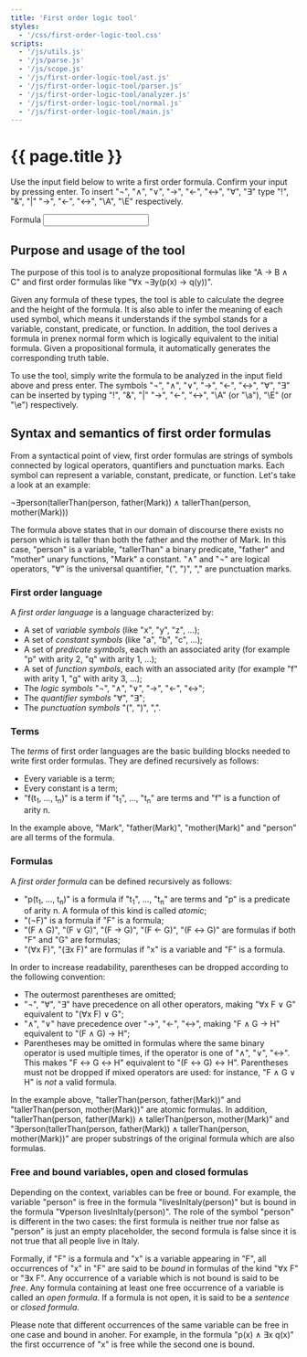 ```yaml
---
title: 'First order logic tool'
styles:
  - '/css/first-order-logic-tool.css'
scripts:
  - '/js/utils.js'
  - '/js/parse.js'
  - '/js/scope.js'
  - '/js/first-order-logic-tool/ast.js'
  - '/js/first-order-logic-tool/parser.js'
  - '/js/first-order-logic-tool/analyzer.js'
  - '/js/first-order-logic-tool/normal.js'
  - '/js/first-order-logic-tool/main.js'
---
```


# {{ page.title }} #
Use the input field below to write a first order formula. Confirm your input by pressing enter. To insert "¬", "∧",
"∨", "→", "←", "↔", "∀", "∃" type "!", "&", "\|" "->", "<-", "<->", "\A", "\E" respectively.

<form id="first-order-logic-tool">
	<label for="first-order-logic-tool-formula">Formula</label>
	<input id="first-order-logic-tool-formula" name="formula" spellcheck="false" />
	<span id="first-order-logic-tool-error"></span>
	<div id="first-order-logic-tool-result" style="display: none;">
		<p>
			Parsed formula:
			<div id="first-order-logic-tool-parsed" style="line-height: 1; white-space: nowrap; overflow-x: auto;"></div>
		</p>
		<p>
			Interpretation:
			<div id="first-order-logic-tool-interpretation"></div>
		</p>
		<p>
			Height: <span id="first-order-logic-tool-height"></span><br />
			Degree: <span id="first-order-logic-tool-degree"></span>
		</p>
		<p>
			Prenex normal form:<br />
			<span id="first-order-logic-tool-prenex"></span>
		</p>
		<p>
			Prenex disjunctive normal form:<br />
			<span id="first-order-logic-tool-prenex-dnf"></span>
		</p>
		<p>
			Prenex conjunctive normal form:<br />
			<span id="first-order-logic-tool-prenex-cnf" name="prenex-cnf"></span>
		</p>
		<p id="first-order-logic-tool-truth-table-result">
			Truth table:
			<div id="first-order-logic-truth-table" name="truth-table"></div>
		</p>
	</div>
</form>

## Purpose and usage of the tool ##
The purpose of this tool is to analyze propositional formulas like "A → B ∧ C" and first order formulas like
"∀x ¬∃y(p(x) → q(y))".

Given any formula of these types, the tool is able to calculate the degree and the height of the formula. It is also able to infer the meaning of each used symbol, which means it understands if the symbol stands for a variable, constant, predicate, or function. In addition, the tool derives a formula in prenex normal form which is logically equivalent to the initial formula. Given a propositional formula, it automatically generates the corresponding truth table.

To use the tool, simply write the formula to be analyzed in the input field above and press enter. The symbols "¬",
"∧", "∨", "→", "←", "↔", "∀", "∃" can be inserted by typing "!", "&", "\|" "->", "<-", "<->", "\A" (or "\a"), "\E" (or
"\e") respectively.

## Syntax and semantics of first order formulas ##
From a syntactical point of view, first order formulas are strings of symbols connected by logical operators,
quantifiers and punctuation marks. Each symbol can represent a variable, constant, predicate, or function. Let's take a
look at an example:

¬∃person(tallerThan(person, father(Mark)) ∧ tallerThan(person, mother(Mark)))

The formula above states that in our domain of discourse there exists no person which is taller than both the father
and the mother of Mark. In this case, "person" is a variable, "tallerThan" a binary predicate, "father" and "mother"
unary functions, "Mark" a constant. "∧" and "¬" are logical operators, "∀" is the universal quantifier, "(", ")", ","
are punctuation marks.

### First order language ###
A _first order language_ is a language characterized by:
 * A set of _variable symbols_ (like "x", "y", "z", ...);
 * A set of _constant symbols_ (like "a", "b", "c", ...);
 * A set of _predicate symbols_, each with an associated arity (for example "p" with arity 2, "q" with arity 1, ...);
 * A set of _function symbols_, each with an associated arity (for example "f" with arity 1, "g" with arity 3, ...);
 * The _logic symbols_ "¬", "∧", "∨", "→", "←", "↔";
 * The _quantifier symbols_ "∀", "∃";
 * The _punctuation symbols_ "(", ")", ",".

### Terms ###
The _terms_ of first order languages are the basic building blocks needed to write first order formulas. They are
defined recursively as follows:
 * Every variable is a term;
 * Every constant is a term;
 * "f(t<sub>1</sub>, ..., t<sub>n</sub>)" is a term if "t<sub>1</sub>", ..., "t<sub>n</sub>" are terms and "f" is a
   function of arity n.

In the example above, "Mark", "father(Mark)", "mother(Mark)" and "person" are all terms of the formula.

### Formulas ###
A _first order formula_ can be defined recursively as follows:
 * "p(t<sub>1</sub>, ..., t<sub>n</sub>)" is a formula if "t<sub>1</sub>", ..., "t<sub>n</sub>" are terms and "p" is a
   predicate of arity n. A formula of this kind is called _atomic_;
 * "(¬F)" is a formula if "F" is a formula;
 * "(F ∧ G)", "(F ∨ G)", "(F → G)", "(F ← G)", "(F ↔ G)" are formulas if both "F" and "G" are formulas;
 * "(∀x F)", "(∃x F)" are formulas if "x" is a variable and "F" is a formula.

In order to increase readability, parentheses can be dropped according to the following convention:
 * The outermost parentheses are omitted;
 * "¬", "∀", "∃" have precedence on all other operators, making "∀x F ∨ G" equivalent to "(∀x F) ∨ G";
 * "∧", "∨" have precedence over "→", "←", "↔", making "F ∧ G → H" equivalent to "(F ∧ G) → H";
 * Parentheses may be omitted in formulas where the same binary operator is used multiple times, if the operator is one
   of "∧", "∨", "↔". This makes "F ↔ G ↔ H" equivalent to "(F ↔ G) ↔ H". Parentheses must not be dropped if mixed
   operators are used: for instance, "F ∧ G ∨ H" is _not_ a valid formula.

In the example above, "tallerThan(person, father(Mark))" and "tallerThan(person, mother(Mark))" are atomic formulas. In addition, "tallerThan(person, father(Mark)) ∧ tallerThan(person, mother(Mark)" and "∃person(tallerThan(person, father(Mark)) ∧ tallerThan(person, mother(Mark))" are proper substrings of the original formula which are also formulas.

### Free and bound variables, open and closed formulas ###
Depending on the context, variables can be free or bound. For example, the variable "person" is free in the formula
"livesInItaly(person)" but is bound in the formula "∀person livesInItaly(person)". The role of the symbol "person" is
different in the two cases: the first formula is neither true nor false as "person" is just an empty placeholder, the
second formula is false since it is not true that all people live in Italy.

Formally, if "F" is a formula and "x" is a variable appearing in "F", all occurrences of "x" in "F" are said to be
_bound_ in formulas of the kind "∀x F" or "∃x F". Any occurrence of a variable which is not bound is said to be _free_.
Any formula containing at least one free occurrence of a variable is called an _open formula_. If a formula is not
open, it is said to be a _sentence_ or _closed formula_.

Please note that different occurrences of the same variable can be free in one case and bound in anoher. For example,
in the formula "p(x) ∧ ∃x q(x)" the first occurrence of "x" is free while the second one is bound.
